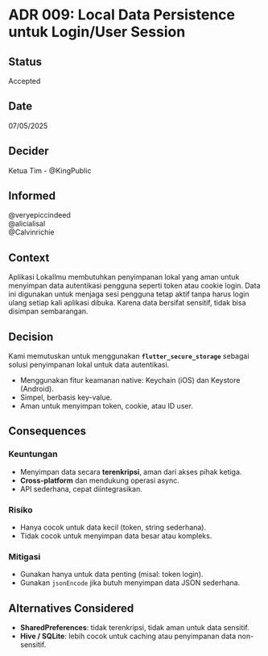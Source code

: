 # ADR 009: Local Data Persistence untuk Login/User Session

## Status
Accepted

## Date  
07/05/2025

## Decider  
Ketua Tim - @KingPublic

## Informed  
@veryepiccindeed  
@alicialisal  
@Calvinrichie

## Context

Aplikasi LokaIlmu membutuhkan penyimpanan lokal yang aman untuk menyimpan data autentikasi pengguna seperti token atau cookie login. Data ini digunakan untuk menjaga sesi pengguna tetap aktif tanpa harus login ulang setiap kali aplikasi dibuka. Karena data bersifat sensitif, tidak bisa disimpan sembarangan.

## Decision

Kami memutuskan untuk menggunakan **`flutter_secure_storage`** sebagai solusi penyimpanan lokal untuk data autentikasi.

- Menggunakan fitur keamanan native: Keychain (iOS) dan Keystore (Android).
- Simpel, berbasis key-value.
- Aman untuk menyimpan token, cookie, atau ID user.

## Consequences

### Keuntungan
- Menyimpan data secara **terenkripsi**, aman dari akses pihak ketiga.
- **Cross-platform** dan mendukung operasi async.
- API sederhana, cepat diintegrasikan.

### Risiko
- Hanya cocok untuk data kecil (token, string sederhana).
- Tidak cocok untuk menyimpan data besar atau kompleks.

### Mitigasi
- Gunakan hanya untuk data penting (misal: token login).
- Gunakan `jsonEncode` jika butuh menyimpan data JSON sederhana.

## Alternatives Considered
- **SharedPreferences**: tidak terenkripsi, tidak aman untuk data sensitif.
- **Hive / SQLite**: lebih cocok untuk caching atau penyimpanan data non-sensitif.
